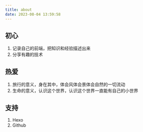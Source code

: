 ```yaml
---
title: about
date: 2023-08-04 13:59:58
---
```


## 初心
1. 记录自己的前端，把知识和经验描述出来
2. 分享有趣的技术

## 热爱
1. 旅行的意义，身在其中，体会风体会景体会自然的一切流动
2. 生命的意义，认识这个世界，认识这个世界一直能有自己的小世界

## 支持
1. Hexo
2. Github
